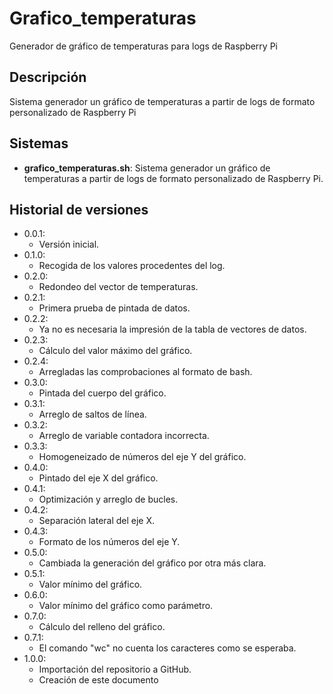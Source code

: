 # Grafico_temperaturas
Generador de gráfico de temperaturas para logs de Raspberry Pi

## Descripción
Sistema generador un gráfico de temperaturas a partir de logs de formato personalizado de Raspberry Pi

## Sistemas
- **grafico_temperaturas.sh**: Sistema generador un gráfico de temperaturas a partir de logs de formato personalizado de Raspberry Pi.


## Historial de versiones
- 0.0.1:
    - Versión inicial.
- 0.1.0:
    - Recogida de los valores procedentes del log.
- 0.2.0:
    - Redondeo del vector de temperaturas.
- 0.2.1:
    - Primera prueba de pintada de datos.
- 0.2.2:
    - Ya no es necesaria la impresión de la tabla de vectores de datos.
- 0.2.3:
    - Cálculo del valor máximo del gráfico.
- 0.2.4:
    - Arregladas las comprobaciones al formato de bash.
- 0.3.0:
    - Pintada del cuerpo del gráfico.
- 0.3.1:
    - Arreglo de saltos de línea.
- 0.3.2:
    - Arreglo de variable contadora incorrecta.
- 0.3.3:
    - Homogeneizado de números del eje Y del gráfico.
- 0.4.0:
    - Pintado del eje X del gráfico.
- 0.4.1:
    - Optimización y arreglo de bucles.
- 0.4.2:
    - Separación lateral del eje X.
- 0.4.3:
    - Formato de los números del eje Y.
- 0.5.0:
    - Cambiada la generación del gráfico por otra más clara.
- 0.5.1:
    - Valor mínimo del gráfico.
- 0.6.0:
    - Valor mínimo del gráfico como parámetro.
- 0.7.0:
    - Cálculo del relleno del gráfico.
- 0.7.1:
    - El comando "wc" no cuenta los caracteres como se esperaba.
- 1.0.0:
    - Importación del repositorio a GitHub.
    - Creación de este documento
